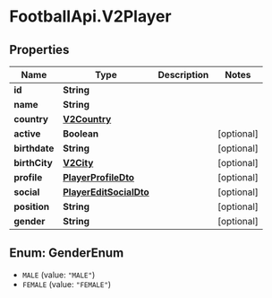 # FootballApi.V2Player

## Properties
Name | Type | Description | Notes
------------ | ------------- | ------------- | -------------
**id** | **String** |  | 
**name** | **String** |  | 
**country** | [**V2Country**](V2Country.md) |  | 
**active** | **Boolean** |  | [optional] 
**birthdate** | **String** |  | [optional] 
**birthCity** | [**V2City**](V2City.md) |  | [optional] 
**profile** | [**PlayerProfileDto**](PlayerProfileDto.md) |  | [optional] 
**social** | [**PlayerEditSocialDto**](PlayerEditSocialDto.md) |  | [optional] 
**position** | **String** |  | [optional] 
**gender** | **String** |  | [optional] 

<a name="GenderEnum"></a>
## Enum: GenderEnum

* `MALE` (value: `"MALE"`)
* `FEMALE` (value: `"FEMALE"`)

